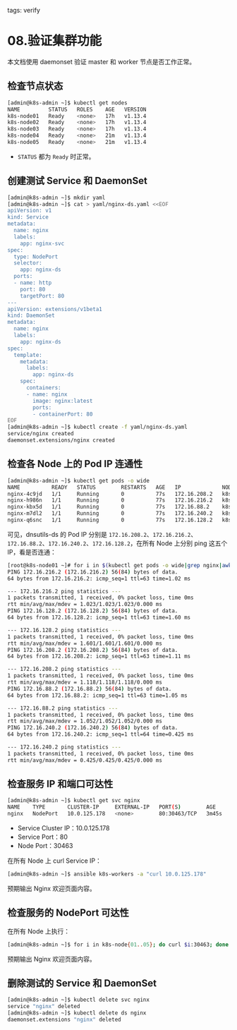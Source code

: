 <!-- toc -->

tags: verify

# 08.验证集群功能

本文档使用 daemonset 验证 master 和 worker 节点是否工作正常。

## 检查节点状态

``` bash
[admin@k8s-admin ~]$ kubectl get nodes
NAME         STATUS   ROLES    AGE   VERSION
k8s-node01   Ready    <none>   17h   v1.13.4
k8s-node02   Ready    <none>   17h   v1.13.4
k8s-node03   Ready    <none>   17h   v1.13.4
k8s-node04   Ready    <none>   21m   v1.13.4
k8s-node05   Ready    <none>   21m   v1.13.4
```
+ `STATUS` 都为 `Ready` 时正常。

## 创建测试 Service 和 DaemonSet

``` bash
[admin@k8s-admin ~]$ mkdir yaml
[admin@k8s-admin ~]$ cat > yaml/nginx-ds.yaml <<EOF
apiVersion: v1
kind: Service
metadata:
  name: nginx
  labels:
    app: nginx-svc
spec:
  type: NodePort
  selector:
    app: nginx-ds
  ports:
  - name: http
    port: 80
    targetPort: 80
---
apiVersion: extensions/v1beta1
kind: DaemonSet
metadata:
  name: nginx
  labels:
    app: nginx-ds
spec:
  template:
    metadata:
      labels:
        app: nginx-ds
    spec:
      containers:
      - name: nginx
        image: nginx:latest
        ports:
        - containerPort: 80
EOF
[admin@k8s-admin ~]$ kubectl create -f yaml/nginx-ds.yaml
service/nginx created
daemonset.extensions/nginx created
```

## 检查各 Node 上的 Pod IP 连通性

``` bash
[admin@k8s-admin ~]$ kubectl get pods -o wide
NAME          READY   STATUS        RESTARTS   AGE   IP             NODE         NOMINATED NODE   READINESS GATES
nginx-4c9jd   1/1     Running       0          77s   172.16.208.2   k8s-node04   <none>           <none>
nginx-h986n   1/1     Running       0          77s   172.16.216.2   k8s-node03   <none>           <none>
nginx-kbx5d   1/1     Running       0          77s   172.16.88.2    k8s-node02   <none>           <none>
nginx-m7dl2   1/1     Running       0          77s   172.16.240.2   k8s-node01   <none>           <none>
nginx-q6snc   1/1     Running       0          77s   172.16.128.2   k8s-node05   <none>           <none>
```

可见，dnsutils-ds 的 Pod IP 分别是 `172.16.208.2`、`172.16.216.2`、`172.16.88.2`、`172.16.240.2`、`172.16.128.2`，在所有 Node 上分别 ping 这五个 IP，看是否连通：

``` bash
[root@k8s-node01 ~]# for i in $(kubectl get pods -o wide|grep nginx|awk '{print $6}'|grep -v IP);do ping -c 1 $i;done
PING 172.16.216.2 (172.16.216.2) 56(84) bytes of data.
64 bytes from 172.16.216.2: icmp_seq=1 ttl=63 time=1.02 ms

--- 172.16.216.2 ping statistics ---
1 packets transmitted, 1 received, 0% packet loss, time 0ms
rtt min/avg/max/mdev = 1.023/1.023/1.023/0.000 ms
PING 172.16.128.2 (172.16.128.2) 56(84) bytes of data.
64 bytes from 172.16.128.2: icmp_seq=1 ttl=63 time=1.60 ms

--- 172.16.128.2 ping statistics ---
1 packets transmitted, 1 received, 0% packet loss, time 0ms
rtt min/avg/max/mdev = 1.601/1.601/1.601/0.000 ms
PING 172.16.208.2 (172.16.208.2) 56(84) bytes of data.
64 bytes from 172.16.208.2: icmp_seq=1 ttl=63 time=1.11 ms

--- 172.16.208.2 ping statistics ---
1 packets transmitted, 1 received, 0% packet loss, time 0ms
rtt min/avg/max/mdev = 1.118/1.118/1.118/0.000 ms
PING 172.16.88.2 (172.16.88.2) 56(84) bytes of data.
64 bytes from 172.16.88.2: icmp_seq=1 ttl=63 time=1.05 ms

--- 172.16.88.2 ping statistics ---
1 packets transmitted, 1 received, 0% packet loss, time 0ms
rtt min/avg/max/mdev = 1.052/1.052/1.052/0.000 ms
PING 172.16.240.2 (172.16.240.2) 56(84) bytes of data.
64 bytes from 172.16.240.2: icmp_seq=1 ttl=64 time=0.425 ms

--- 172.16.240.2 ping statistics ---
1 packets transmitted, 1 received, 0% packet loss, time 0ms
rtt min/avg/max/mdev = 0.425/0.425/0.425/0.000 ms
```

## 检查服务 IP 和端口可达性

``` bash
[admin@k8s-admin ~]$ kubectl get svc nginx
NAME    TYPE       CLUSTER-IP     EXTERNAL-IP   PORT(S)        AGE
nginx   NodePort   10.0.125.178   <none>        80:30463/TCP   3m45s
```
+ Service Cluster IP：10.0.125.178
+ Service Port：80
+ Node Port：30463

在所有 Node 上 curl Service IP：

``` bash
[admin@k8s-admin ~]$ ansible k8s-workers -a "curl 10.0.125.178"
```

预期输出 Nginx 欢迎页面内容。

## 检查服务的 NodePort 可达性

在所有 Node 上执行：

``` bash
[admin@k8s-admin ~]$ for i in k8s-node{01..05}; do curl $i:30463; done
```

预期输出 Nginx 欢迎页面内容。

## 删除测试的 Service 和 DaemonSet

``` bash
[admin@k8s-admin ~]$ kubectl delete svc nginx
service "nginx" deleted
[admin@k8s-admin ~]$ kubectl delete ds nginx
daemonset.extensions "nginx" deleted
```
